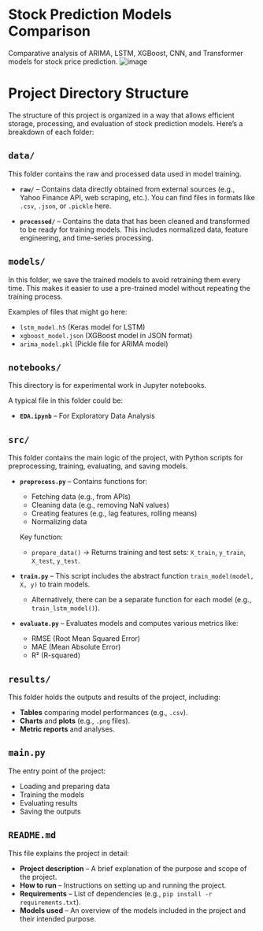 # Stock Prediction Models Comparison
Comparative analysis of ARIMA, LSTM, XGBoost, CNN, and Transformer models for stock price prediction.
![image](https://github.com/user-attachments/assets/48aa1c22-bfbc-4dc5-90f7-2e0fb0a45844)
# Project Directory Structure

The structure of this project is organized in a way that allows efficient storage, processing, and evaluation of stock prediction models. Here’s a breakdown of each folder:

## `data/`
This folder contains the raw and processed data used in model training.

- **`raw/`** – Contains data directly obtained from external sources (e.g., Yahoo Finance API, web scraping, etc.). You can find files in formats like `.csv`, `.json`, or `.pickle` here.
  
- **`processed/`** – Contains the data that has been cleaned and transformed to be ready for training models. This includes normalized data, feature engineering, and time-series processing.

## `models/`
In this folder, we save the trained models to avoid retraining them every time. This makes it easier to use a pre-trained model without repeating the training process.

Examples of files that might go here:

- `lstm_model.h5` (Keras model for LSTM)
- `xgboost_model.json` (XGBoost model in JSON format)
- `arima_model.pkl` (Pickle file for ARIMA model)

## `notebooks/`
This directory is for experimental work in Jupyter notebooks.

A typical file in this folder could be:

- **`EDA.ipynb`** – For Exploratory Data Analysis

## `src/`
This folder contains the main logic of the project, with Python scripts for preprocessing, training, evaluating, and saving models.

- **`preprocess.py`** – Contains functions for:
  - Fetching data (e.g., from APIs)
  - Cleaning data (e.g., removing NaN values)
  - Creating features (e.g., lag features, rolling means)
  - Normalizing data
  
  Key function:
  - `prepare_data()` → Returns training and test sets: `X_train`, `y_train`, `X_test`, `y_test`.

- **`train.py`** – This script includes the abstract function `train_model(model, X, y)` to train models. 
  - Alternatively, there can be a separate function for each model (e.g., `train_lstm_model()`).

- **`evaluate.py`** – Evaluates models and computes various metrics like:
  - RMSE (Root Mean Squared Error)
  - MAE (Mean Absolute Error)
  - R² (R-squared)

## `results/`
This folder holds the outputs and results of the project, including:
- **Tables** comparing model performances (e.g., `.csv`).
- **Charts** and **plots** (e.g., `.png` files).
- **Metric reports** and analyses.

## `main.py`
The entry point of the project:
- Loading and preparing data
- Training the models
- Evaluating results
- Saving the outputs

## `README.md`
This file explains the project in detail:
- **Project description** – A brief explanation of the purpose and scope of the project.
- **How to run** – Instructions on setting up and running the project.
- **Requirements** – List of dependencies (e.g., `pip install -r requirements.txt`).
- **Models used** – An overview of the models included in the project and their intended purpose.
